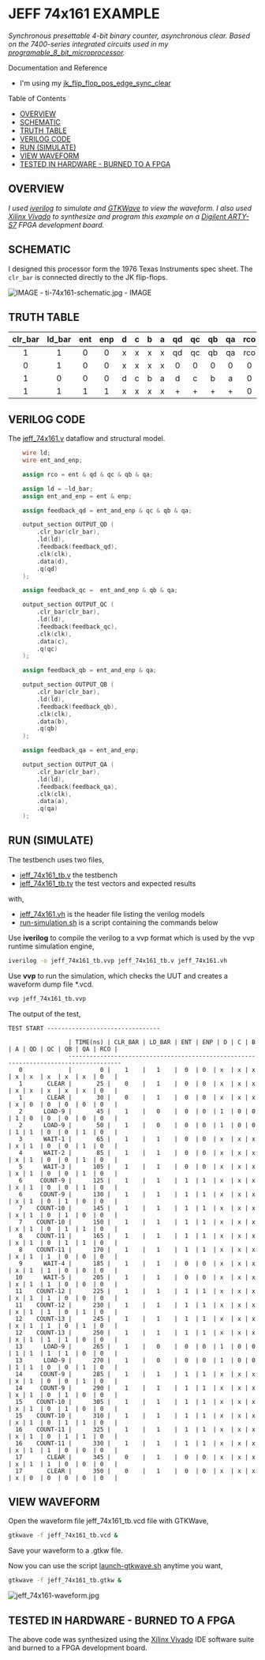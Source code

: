 # JEFF 74x161 EXAMPLE

_Synchronous presettable 4-bit binary counter, asynchronous clear.
Based on the 7400-series integrated circuits used in my
[programable_8_bit_microprocessor](https://github.com/JeffDeCola/my-verilog-examples/tree/master/systems/microprocessors/programable_8_bit_microprocessor)._

Documentation and Reference

* I'm using my
  [jk_flip_flop_pos_edge_sync_clear](https://github.com/JeffDeCola/my-verilog-examples/tree/master/basic-code/sequential-logic/jk_flip_flop_pos_edge_sync_clear)

Table of Contents

* [OVERVIEW](https://github.com/JeffDeCola/my-verilog-examples/tree/master/sequential-logic/counters/jeff_74x161#overview)
* [SCHEMATIC](https://github.com/JeffDeCola/my-verilog-examples/tree/master/sequential-logic/counters/jeff_74x161#schematic)
* [TRUTH TABLE](https://github.com/JeffDeCola/my-verilog-examples/tree/master/sequential-logic/counters/jeff_74x161#truth-table)
* [VERILOG CODE](https://github.com/JeffDeCola/my-verilog-examples/tree/master/sequential-logic/counters/jeff_74x161#verilog-code)
* [RUN (SIMULATE)](https://github.com/JeffDeCola/my-verilog-examples/tree/master/sequential-logic/counters/jeff_74x161#run-simulate)
* [VIEW WAVEFORM](https://github.com/JeffDeCola/my-verilog-examples/tree/master/sequential-logic/counters/jeff_74x161#view-waveform)
* [TESTED IN HARDWARE - BURNED TO A FPGA](https://github.com/JeffDeCola/my-verilog-examples/tree/master/sequential-logic/counters/jeff_74x161#tested-in-hardware---burned-to-a-fpga)

## OVERVIEW

_I used
[iverilog](https://github.com/JeffDeCola/my-cheat-sheets/tree/master/hardware/tools/simulation/iverilog-cheat-sheet)
to simulate and
[GTKWave](https://github.com/JeffDeCola/my-cheat-sheets/tree/master/hardware/tools/simulation/gtkwave-cheat-sheet)
to view the waveform. I also used
[Xilinx Vivado](https://github.com/JeffDeCola/my-cheat-sheets/tree/master/hardware/tools/synthesis/xilinx-vivado-cheat-sheet)
to synthesize and program this example on a
[Digilent ARTY-S7](https://github.com/JeffDeCola/my-cheat-sheets/tree/master/hardware/development/fpga-development-boards/digilent-arty-s7-cheat-sheet)
FPGA development board._

## SCHEMATIC

I designed this processor form the 1976 Texas Instruments spec sheet.
The `clr_bar` is connected directly to the JK flip-flops.

![IMAGE - ti-74x161-schematic.jpg - IMAGE](../../../docs/pics/sequential-logic/ti-74x161-schematic.jpg)

## TRUTH TABLE

| clr_bar | ld_bar | ent | enp | d | c | b | a | qd | qc  | qb  | qa  | rco | COMMENT |
|:-------:|:------:|:---:|:---:|:-:|:-:|:-:|:-:|:--:|:---:|:---:|:---:|:---:|:-------:|
|    1    |    1   |  0  |  0  | x | x | x | x | qd | qc  | qb  | qa  | rco | WAIT   :|
|    0    |    1   |  0  |  0  | x | x | x | x | 0  | 0   | 0   | 0   |  0  | CLEAR  :|
|    1    |    0   |  0  |  0  | d | c | b | a | d  | c   | b   | a   |  0  | LOAD   :|
|    1    |    1   |  1  |  1  | x | x | x | x | +  | +   | +   | +   |  0  | COUNT  :|

## VERILOG CODE

The
[jeff_74x161.v](https://github.com/JeffDeCola/my-verilog-examples/blob/master/sequential-logic/counters/jeff_74x161/jeff_74x161.v)
dataflow and structural model.

```verilog
    wire ld;
    wire ent_and_enp;

    assign rco = ent & qd & qc & qb & qa;

    assign ld = ~ld_bar;
    assign ent_and_enp = ent & enp;

    assign feedback_qd = ent_and_enp & qc & qb & qa;

    output_section OUTPUT_QD (
        .clr_bar(clr_bar),
        .ld(ld),
        .feedback(feedback_qd),
        .clk(clk),
        .data(d),
        .q(qd)
    );

    assign feedback_qc =  ent_and_enp & qb & qa;

    output_section OUTPUT_QC (
        .clr_bar(clr_bar),
        .ld(ld),
        .feedback(feedback_qc),
        .clk(clk),
        .data(c),
        .q(qc)
    );

    assign feedback_qb = ent_and_enp & qa;

    output_section OUTPUT_QB (
        .clr_bar(clr_bar),
        .ld(ld),
        .feedback(feedback_qb),
        .clk(clk),
        .data(b),
        .q(qb)
    );

    assign feedback_qa = ent_and_enp;

    output_section OUTPUT_QA (
        .clr_bar(clr_bar),
        .ld(ld),
        .feedback(feedback_qa),
        .clk(clk),
        .data(a),
        .q(qa)
    );
```

## RUN (SIMULATE)

The testbench uses two files,

* [jeff_74x161_tb.v](https://github.com/JeffDeCola/my-verilog-examples/blob/master/sequential-logic/counters/jeff_74x161/jeff_74x161_tb.v)
  the testbench
* [jeff_74x161_tb.tv](https://github.com/JeffDeCola/my-verilog-examples/blob/master/sequential-logic/counters/jeff_74x161/jeff_74x161_tb.tv)
  the test vectors and expected results

with,

* [jeff_74x161.vh](https://github.com/JeffDeCola/my-verilog-examples/blob/master/sequential-logic/counters/jeff_74x161/jeff_74x161.vh)
  is the header file listing the verilog models
* [run-simulation.sh](https://github.com/JeffDeCola/my-verilog-examples/blob/master/sequential-logic/counters/jeff_74x161/run-simulation.sh)
  is a script containing the commands below

Use **iverilog** to compile the verilog to a vvp format
which is used by the vvp runtime simulation engine,

```bash
iverilog -o jeff_74x161_tb.vvp jeff_74x161_tb.v jeff_74x161.vh
```

Use **vvp** to run the simulation, which checks the UUT
and creates a waveform dump file *.vcd.

```bash
vvp jeff_74x161_tb.vvp
```

The output of the test,

```text
TEST START --------------------------------

                 | TIME(ns) | CLR_BAR | LD_BAR | ENT | ENP | D | C | B | A | QD | QC | QB | QA | RCO |
                 -------------------------------------------------------------------------------------
   0             |        0 |    1    |   1    |  0  | 0  | x  | x | x | x | x  | x  | x  | x  | 0   |
   1       CLEAR |       25 |    0    |   1    |  0  | 0  | x  | x | x | x | x  | x  | x  | x  | 0   |
   1       CLEAR |       30 |    0    |   1    |  0  | 0  | x  | x | x | x | 0  | 0  | 0  | 0  | 0   |
   2      LOAD-9 |       45 |    1    |   0    |  0  | 0  | 1  | 0 | 0 | 1 | 0  | 0  | 0  | 0  | 0   |
   2      LOAD-9 |       50 |    1    |   0    |  0  | 0  | 1  | 0 | 0 | 1 | 1  | 0  | 0  | 1  | 0   |
   3      WAIT-1 |       65 |    1    |   1    |  0  | 0  | x  | x | x | x | 1  | 0  | 0  | 1  | 0   |
   4      WAIT-2 |       85 |    1    |   1    |  0  | 0  | x  | x | x | x | 1  | 0  | 0  | 1  | 0   |
   5      WAIT-3 |      105 |    1    |   1    |  0  | 0  | x  | x | x | x | 1  | 0  | 0  | 1  | 0   |
   6     COUNT-9 |      125 |    1    |   1    |  1  | 1  | x  | x | x | x | 1  | 0  | 0  | 1  | 0   |
   6     COUNT-9 |      130 |    1    |   1    |  1  | 1  | x  | x | x | x | 1  | 0  | 1  | 0  | 0   |
   7    COUNT-10 |      145 |    1    |   1    |  1  | 1  | x  | x | x | x | 1  | 0  | 1  | 0  | 0   |
   7    COUNT-10 |      150 |    1    |   1    |  1  | 1  | x  | x | x | x | 1  | 0  | 1  | 1  | 0   |
   8    COUNT-11 |      165 |    1    |   1    |  1  | 1  | x  | x | x | x | 1  | 0  | 1  | 1  | 0   |
   8    COUNT-11 |      170 |    1    |   1    |  1  | 1  | x  | x | x | x | 1  | 1  | 0  | 0  | 0   |
   9      WAIT-4 |      185 |    1    |   1    |  0  | 0  | x  | x | x | x | 1  | 1  | 0  | 0  | 0   |
  10      WAIT-5 |      205 |    1    |   1    |  0  | 0  | x  | x | x | x | 1  | 1  | 0  | 0  | 0   |
  11    COUNT-12 |      225 |    1    |   1    |  1  | 1  | x  | x | x | x | 1  | 1  | 0  | 0  | 0   |
  11    COUNT-12 |      230 |    1    |   1    |  1  | 1  | x  | x | x | x | 1  | 1  | 0  | 1  | 0   |
  12    COUNT-13 |      245 |    1    |   1    |  1  | 1  | x  | x | x | x | 1  | 1  | 0  | 1  | 0   |
  12    COUNT-13 |      250 |    1    |   1    |  1  | 1  | x  | x | x | x | 1  | 1  | 1  | 0  | 0   |
  13      LOAD-9 |      265 |    1    |   0    |  0  | 0  | 1  | 0 | 0 | 1 | 1  | 1  | 1  | 0  | 0   |
  13      LOAD-9 |      270 |    1    |   0    |  0  | 0  | 1  | 0 | 0 | 1 | 1  | 0  | 0  | 1  | 0   |
  14     COUNT-9 |      285 |    1    |   1    |  1  | 1  | x  | x | x | x | 1  | 0  | 0  | 1  | 0   |
  14     COUNT-9 |      290 |    1    |   1    |  1  | 1  | x  | x | x | x | 1  | 0  | 1  | 0  | 0   |
  15    COUNT-10 |      305 |    1    |   1    |  1  | 1  | x  | x | x | x | 1  | 0  | 1  | 0  | 0   |
  15    COUNT-10 |      310 |    1    |   1    |  1  | 1  | x  | x | x | x | 1  | 0  | 1  | 1  | 0   |
  16    COUNT-11 |      325 |    1    |   1    |  1  | 1  | x  | x | x | x | 1  | 0  | 1  | 1  | 0   |
  16    COUNT-11 |      330 |    1    |   1    |  1  | 1  | x  | x | x | x | 1  | 1  | 0  | 0  | 0   |
  17       CLEAR |      345 |    0    |   1    |  0  | 0  | x  | x | x | x | 1  | 1  | 0  | 0  | 0   |
  17       CLEAR |      350 |    0    |   1    |  0  | 0  | x  | x | x | x | 0  | 0  | 0  | 0  | 0   |
```

## VIEW WAVEFORM

Open the waveform file jeff_74x161_tb.vcd file with GTKWave,

```bash
gtkwave -f jeff_74x161_tb.vcd &
```

Save your waveform to a .gtkw file.

Now you can use the script
[launch-gtkwave.sh](https://github.com/JeffDeCola/my-verilog-examples/blob/master/launch-GTKWave-script/launch-gtkwave.sh)
anytime you want,

```bash
gtkwave -f jeff_74x161_tb.gtkw &
```

![jeff_74x161-waveform.jpg](../../../docs/pics/sequential-logic/jeff_74x161-waveform.jpg)

## TESTED IN HARDWARE - BURNED TO A FPGA

The above code was synthesized using the
[Xilinx Vivado](https://github.com/JeffDeCola/my-cheat-sheets/tree/master/hardware/tools/synthesis/xilinx-vivado-cheat-sheet)
IDE software suite and burned to a FPGA development board.
